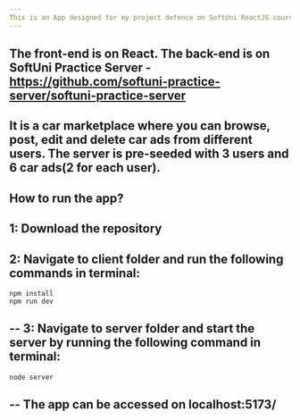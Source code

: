 ```yaml
---
This is an App designed for my project defence on SoftUni ReactJS course.
---
```

The front-end is on React.
The back-end is on SoftUni Practice Server - https://github.com/softuni-practice-server/softuni-practice-server
---
It is a car marketplace where you can browse, post, edit and delete car ads from different users.
The server is pre-seeded with 3 users and 6 car ads(2 for each user).
--
How to run the app?
--
1: Download the repository
--
2: Navigate to client folder and run the following commands in terminal:
--
    npm install
    npm run dev
--
3: Navigate to server folder and start the server by running the following command in terminal:
--
    node server
--
The app can be accessed on localhost:5173/
--
